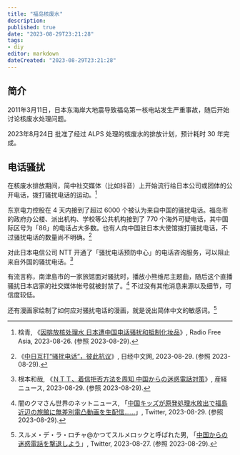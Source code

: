 ```yaml
---
title: "福岛核废水"
description:
published: true
date: "2023-08-29T23:21:28"
tags:
- diy
editor: markdown
dateCreated: "2023-08-29T23:21:28"
---
```


## 简介

2011年3月11日，日本东海岸大地震导致福岛第一核电站发生严重事故，随后开始讨论核废水处理问题。

2023年8月24日 批准了经过 ALPS 处理的核废水的排放计划，预计耗时 30 年完成。

## 电话骚扰

在核废水排放期间，简中社交媒体（比如抖音）上开始流行给日本公司或团体的公开电话，拨打骚扰电话的运动。[^54313]

[^54313]: 梒青, 《[因排放核处理水 日本遭中国电话骚扰和抵制化妆品](https://web.archive.org/web/20230829153021/https://www.rfa.org/mandarin/Xinwen/5-08262023154313.html)》, Radio Free Asia, 2023-08-26. (参照 2023-08-29).

东京电力控股在 4 天内接到了超过 6000 个被认为来自中国的骚扰电话。福岛市的政府办公楼、派出机构、学校等公共机构接到了 770 个海外可疑电话，其中国际区号为「86」的电话占大多数。也有人向中国驻日本大使馆拨打骚扰电话，不过骚扰电话的数量尚不明确。[^37-34]

[^37-34]: 《[中日互打“骚扰电话”，彼此抗议](https://cn.nikkei.com/politicsaeconomy/politicsasociety/53360-2023-08-29-09-37-34.html)》, 日经中文网, 2023-08-29. (参照 2023-08-29).

对此日本电信公司 NTT 开通了「骚扰电话预防中心」的电话咨询服务，可以阻止来自外国的骚扰电话。[^NNUCY]

[^NNUCY]: 根本和哉, 《[ＮＴＴ、着信拒否方法を周知 中国からの迷惑電話対策](https://web.archive.org/web/20230829114310/https://www.sankei.com/article/20230829-D4POI3MT2JM67MUE3O73ENNUCY/)》, 産経ニュース, 2023-08-29. (参照 2023-08-29).

有流言称，南津島市的一家旅馆面对骚扰时，播放小熊维尼主题曲，随后这个直播骚扰日本店家的社交媒体帐号就被封禁了。[^35910] 不过没有其他消息来源以及细节，可信度较低。

[^35910]: 闇のクマさん世界のネットニュース, 「[中国キッズが原発処理水放出で福島近辺の旅館に無差別電凸動画を生配信……](https://web.archive.org/web/20230829073355/https://twitter.com/CYXuAxfGlfFzZCT/status/1696273117600235910)」, Twitter, 2023-08-29. (参照 2023-08-29).

还有漫画家绘制了如何应对骚扰电话的漫画，就是说出简体中文的敏感词。[^83410]

[^83410]: スルメ・デ・ラ・ロチャ@かつてスルメロックと呼ばれた男, 「[中国からの迷惑電話を撃退しよう](https://web.archive.org/web/20230829050741/https://twitter.com/surumelock/status/1695732206227083410)」, Twitter, 2023-08-27. (参照 2023-08-29).
